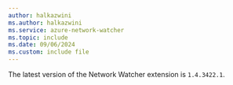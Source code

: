 ```yaml
---
author: halkazwini
ms.author: halkazwini
ms.service: azure-network-watcher
ms.topic: include
ms.date: 09/06/2024    
ms.custom: include file
---
```

The latest version of the Network Watcher extension is `1.4.3422.1`.
